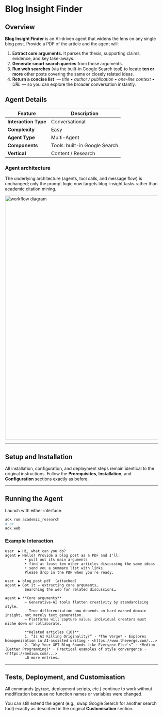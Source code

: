 # Blog Insight Finder

## Overview

**Blog Insight Finder** is an AI-driven agent that widens the lens on any single blog post.
Provide a PDF of the article and the agent will:

1. **Extract core arguments.** It parses the thesis, supporting claims, evidence, and key take-aways.
2. **Generate smart search queries** from those arguments.
3. **Run web searches** (via the built-in Google Search tool) to locate **ten or more** other posts covering the same or closely related ideas.
4. **Return a concise list**  — *title • author / publication • one-line context • URL* — so you can explore the broader conversation instantly.

## Agent Details

| Feature              | Description                   |
| -------------------- | ----------------------------- |
| **Interaction Type** | Conversational                |
| **Complexity**       | Easy                          |
| **Agent Type**       | Multi-Agent                   |
| **Components**       | Tools: built-in Google Search |
| **Vertical**         | Content / Research            |

### Agent architecture

The underlying architecture (agents, tool calls, and message flow) is unchanged; only the prompt logic now targets blog-insight tasks rather than academic citation mining.

<img src="academic-researcher.png" alt="workflow diagram" width="800"/>

---

## Setup and Installation

All installation, configuration, and deployment steps remain identical to the original instructions. Follow the **Prerequisites**, **Installation**, and **Configuration** sections exactly as before.

---

## Running the Agent

Launch with either interface:

```bash
adk run academic_research
# or
adk web
```

### Example Interaction

```
user  ▶ Hi, what can you do?
agent ▶ Hello! Provide a blog post as a PDF and I'll:
         • pull out its main arguments
         • find at least ten other articles discussing the same ideas
         • send you a summary list with links.
         Please drop in the PDF when you're ready.

user  ▶ blog_post.pdf  (attached)
agent ▶ Got it — extracting core arguments…
         Searching the web for related discussions…

agent ▶ **Core arguments**  
         – Generative-AI tools flatten creativity by standardising style.  
         – True differentiation now depends on hard-earned domain insight, not merely text generation.  
         – Platforms will capture value; individual creators must niche down or collaborate.  

         **Related articles (10)**  
         1. “Is AI Killing Originality?” · *The Verge* · Explores homogenisation in AI-assisted writing · <https://www.theverge.com/...>  
         2. “Why Your GPT Blog Sounds Like Everyone Else’s” · *Medium (Better Programming)* · Practical examples of style convergence · <https://medium.com/...>  
         …8 more entries…
```

---

## Tests, Deployment, and Customisation

All commands (`pytest`, deployment scripts, etc.) continue to work without modification because no function names or variables were changed.

You can still extend the agent (e.g., swap Google Search for another search tool) exactly as described in the original **Customisation** section.
